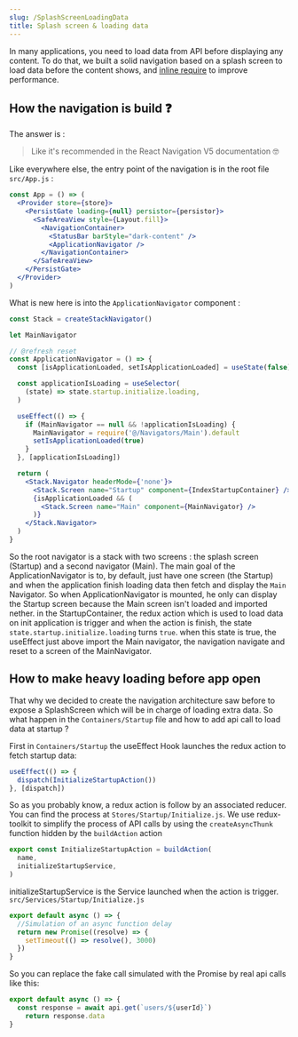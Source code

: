 ```yaml
---
slug: /SplashScreenLoadingData
title: Splash screen & loading data
---
```



In many applications, you need to load data from API before displaying any content.
To do that, we built a solid navigation based on a splash screen to load data before the content shows, and [inline require](https://reactnative.dev/docs/ram-bundles-inline-requires#inline-requires) to improve performance.

## How the navigation is build ❓
The answer is :

> Like it's recommended in the React Navigation V5 documentation 🤓

Like everywhere else, the entry point of the navigation is in the root file `src/App.js` :

```jsx
const App = () => (
  <Provider store={store}>
    <PersistGate loading={null} persistor={persistor}>
      <SafeAreaView style={Layout.fill}>
        <NavigationContainer>
          <StatusBar barStyle="dark-content" />
          <ApplicationNavigator />
        </NavigationContainer>
      </SafeAreaView>
    </PersistGate>
  </Provider>
)
```

What is new here is into the `ApplicationNavigator` component :

```jsx
const Stack = createStackNavigator()

let MainNavigator

// @refresh reset
const ApplicationNavigator = () => {
  const [isApplicationLoaded, setIsApplicationLoaded] = useState(false)

  const applicationIsLoading = useSelector(
    (state) => state.startup.initialize.loading,
  )

  useEffect(() => {
    if (MainNavigator == null && !applicationIsLoading) {
      MainNavigator = require('@/Navigators/Main').default
      setIsApplicationLoaded(true)
    }
  }, [applicationIsLoading])

  return (
    <Stack.Navigator headerMode={'none'}>
      <Stack.Screen name="Startup" component={IndexStartupContainer} />
      {isApplicationLoaded && (
        <Stack.Screen name="Main" component={MainNavigator} />
      )}
    </Stack.Navigator>
  )
}
```

So the root navigator is a stack with two screens : the splash screen (Startup) and a second navigator (Main). 
The main goal of the ApplicationNavigator is to, by default, just have one screen (the Startup) and when the application finish loading data then fetch and display the `Main` Navigator.
So when ApplicationNavigator is mounted, he only can display the Startup screen because the Main screen isn't loaded and imported nether.
in the StartupContainer, the redux action which is used to load data on init application is trigger and when the action is finish, the state `state.startup.initialize.loading` turns `true`.
when this state is true, the useEffect just above import the Main navigator, the navigation navigate and reset to a screen of the MainNavigator.

## How to make heavy loading before app open

That why we decided to create the navigation architecture saw before to expose a SplashScreen which will be in charge of loading extra data.
So what happen in the `Containers/Startup` file and how to add api call to load data at startup ?

First in `Containers/Startup` the useEffect Hook launches the redux action to fetch startup data:

```javascript
useEffect(() => {
  dispatch(InitializeStartupAction())
}, [dispatch])
```

So as you probably know, a redux action is follow by an associated reducer.
You can find the process at `Stores/Startup/Initialize.js`.
We use redux-toolkit to simplify the process of API calls by using the `createAsyncThunk` function hidden by the `buildAction` action

```javascript
export const InitializeStartupAction = buildAction(
  name,
  initializeStartupService,
)
```

initializeStartupService is the Service launched when the action is trigger.
`src/Services/Startup/Initialize.js`

```javascript
export default async () => {
  //Simulation of an async function delay
  return new Promise((resolve) => {
    setTimeout(() => resolve(), 3000)
  })
}
```

So you can replace the fake call simulated with the Promise by real api calls like this:

```javascript
export default async () => {
  const response = await api.get(`users/${userId}`)
    return response.data
}
```
